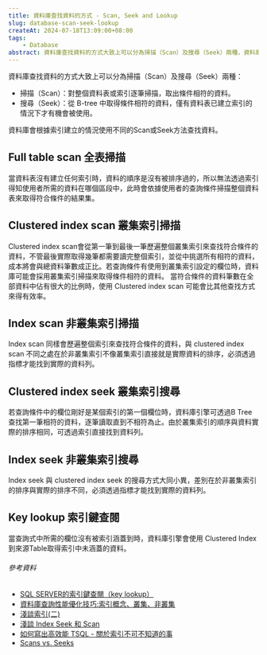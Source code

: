 ```yaml
---
title: 資料庫查找資料的方式 - Scan, Seek and Lookup
slug: database-scan-seek-lookup
createAt: 2024-07-18T13:09:00+08:00
tags:
    - Database
abstract: 資料庫查找資料的方式大致上可以分為掃描（Scan）及搜尋（Seek）兩種，資料庫會根據索引建立的情況使用不同的Scan或Seek方法查找資料。
---
```


資料庫查找資料的方式大致上可以分為掃描（Scan）及搜尋（Seek）兩種：
- 掃描（Scan）：對整個資料表或索引逐筆掃描，取出條件相符的資料。
- 搜尋（Seek）：從 B-tree 中取得條件相符的資料，僅有資料表已建立索引的情況下才有機會被使用。

資料庫會根據索引建立的情況使用不同的Scan或Seek方法查找資料。

## Full table scan 全表掃描
當資料表沒有建立任何索引時，資料的順序是沒有被排序過的，所以無法透過索引得知使用者所需的資料在哪個區段中，此時會依據使用者的查詢條件掃描整個資料表來取得符合條件的結果集。

## Clustered index scan 叢集索引掃描
Clustered index scan會從第一筆到最後一筆歷遍整個叢集索引來查找符合條件的資料，不管最後實際取得幾筆都需要讀完整個索引，並從中挑選所有相符的資料，成本將會與總資料筆數成正比。若查詢條件有使用到叢集索引設定的欄位時，資料庫可能會採用叢集索引掃描來取得條件相符的資料。
當符合條件的資料筆數在全部資料中佔有很大的比例時，使用 Clustered index scan 可能會比其他查找方式來得有效率。

## Index scan 非叢集索引掃描
Index scan 同樣會歷遍整個索引來查找符合條件的資料，與 clustered index scan 不同之處在於非叢集索引不像叢集索引直接就是實際資料的排序，必須透過指標才能找到實際的資料列。

## Clustered index seek 叢集索引搜尋
若查詢條件中的欄位剛好是某個索引的第一個欄位時，資料庫引擎可透過B Tree查找第一筆相符的資料，逐筆讀取直到不相符為止。由於叢集索引的順序與資料實際的排序相同，可透過索引直接找到資料列。

## Index seek 非叢集索引搜尋
Index seek 與 clustered index seek 的搜尋方式大同小異，差別在於非叢集索引的排序與實際的排序不同，必須透過指標才能找到實際的資料列。

## Key lookup 索引鍵查閱
當查詢式中所需的欄位沒有被索引涵蓋到時，資料庫引擎會使用 Clustered Index 到來源Table取得索引中未涵蓋的資料。

###### 參考資料
- [SQL SERVER的索引鍵查閱（key lookup）]
- [資料庫查詢性能優化技巧:索引概念、叢集、非叢集]
- [淺談索引(二)]
- [淺談 Index Seek 和 Scan]
- [如何寫出高效能 TSQL - 關於索引不可不知道的事]
- [Scans vs. Seeks]

[SQL SERVER的索引鍵查閱（key lookup）]: https://sqlworker.blogspot.com/2016/12/sql-serverkey-lookup.html
[資料庫查詢性能優化技巧:索引概念、叢集、非叢集]: https://sunnote.xyz/zh-tw/tutorials/database-optimization-clustered-index-nonclustered-index
[淺談索引(二)]: https://dotblogs.com.tw/EganBlog/2017/04/13/SQL_Clustered_Index#google_vignette
[淺談 Index Seek 和 Scan]: https://jackyshih.pixnet.net/blog/post/5938123
[如何寫出高效能 TSQL - 關於索引不可不知道的事]: https://technet239.rssing.com/chan-4753999/article14783.html
[Scans vs. Seeks]: https://techcommunity.microsoft.com/t5/sql-server-blog/scans-vs-seeks/ba-p/383115